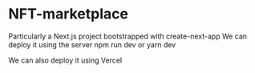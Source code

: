 # NFT-marketplace
Particularly a Next.js project bootstrapped with create-next-app
We can deploy it using the server 
npm run dev 
or 
yarn dev

We can also deploy it using Vercel

